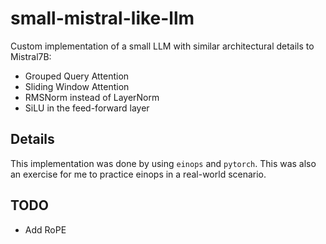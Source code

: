 # small-mistral-like-llm

Custom implementation of a small LLM with similar architectural details to Mistral7B:
- Grouped Query Attention
- Sliding Window Attention
- RMSNorm instead of LayerNorm
- SiLU in the feed-forward layer

## Details

This implementation was done by using `einops` and `pytorch`.
This was also an exercise for me to practice einops in a real-world scenario.

## TODO

- Add RoPE
